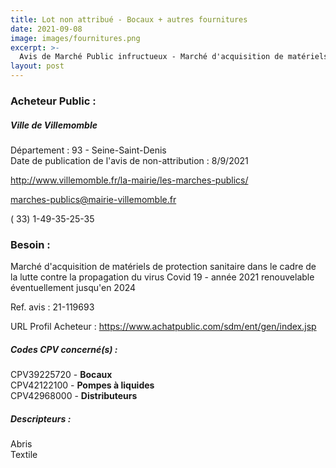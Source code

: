```yaml
---
title: Lot non attribué - Bocaux + autres fournitures
date: 2021-09-08
image: images/fournitures.png
excerpt: >-
  Avis de Marché Public infructueux - Marché d'acquisition de matériels de protection sanitaire dans le cadre de la lutte contre la propagation du virus Covid 19 - année 2021 renouvelable éventuellement jusqu'en 2024
layout: post
---
```


### Acheteur Public :
##### Ville de Villemomble
Département : 93 - Seine-Saint-Denis<br/>
Date de publication de l'avis de non-attribution : 8/9/2021


http://www.villemomble.fr/la-mairie/les-marches-publics/

marches-publics@mairie-villemomble.fr

( 33) 1-49-35-25-35
### Besoin :

Marché d'acquisition de matériels de protection sanitaire dans le cadre de la lutte contre la propagation du virus Covid 19 - année 2021 renouvelable éventuellement jusqu'en 2024

Ref. avis : 21-119693

URL Profil Acheteur : https://www.achatpublic.com/sdm/ent/gen/index.jsp

##### Codes CPV concerné(s) :
CPV39225720 - **Bocaux** <br/>
CPV42122100 - **Pompes à liquides** <br/>
CPV42968000 - **Distributeurs** <br/>

##### Descripteurs :
Abris <br/>
Textile <br/>

